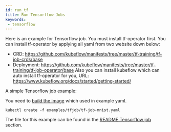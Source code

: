 ```yaml
---
id: run_tf
title: Run Tensorflow Jobs
keywords:
 - tensorflow
---
```


<!--
Licensed to the Apache Software Foundation (ASF) under one
or more contributor license agreements.  See the NOTICE file
distributed with this work for additional information
regarding copyright ownership.  The ASF licenses this file
to you under the Apache License, Version 2.0 (the
"License"); you may not use this file except in compliance
with the License.  You may obtain a copy of the License at

  http://www.apache.org/licenses/LICENSE-2.0

Unless required by applicable law or agreed to in writing,
software distributed under the License is distributed on an
"AS IS" BASIS, WITHOUT WARRANTIES OR CONDITIONS OF ANY
KIND, either express or implied.  See the License for the
specific language governing permissions and limitations
under the License.
-->

Here is an example for Tensorflow job. You must install tf-operator first. 
You can install tf-operator by applying all yaml from two website down below:
* CRD: https://github.com/kubeflow/manifests/tree/master/tf-training/tf-job-crds/base
* Deployment: https://github.com/kubeflow/manifests/tree/master/tf-training/tf-job-operator/base
Also you can install kubeflow which can auto install tf-operator for you, URL: https://www.kubeflow.org/docs/started/getting-started/

A simple Tensorflow job example:

You need to [build the image](https://github.com/kubeflow/tf-operator/tree/master/examples/v1/dist-mnist) which used in example yaml.
```
kubectl create -f examples/tfjob/tf-job-mnist.yaml
```

The file for this example can be found in the [README Tensorflow job](https://github.com/apache/incubator-yunikorn-k8shim/tree/master/deployments/examples#Tensorflow-job) section.
